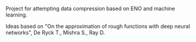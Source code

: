Project for attempting data compression based on ENO and machine learning.

Ideas based on "On the approximation of rough functions with deep neural networks", De Ryck T., Mishra S., Ray D.

